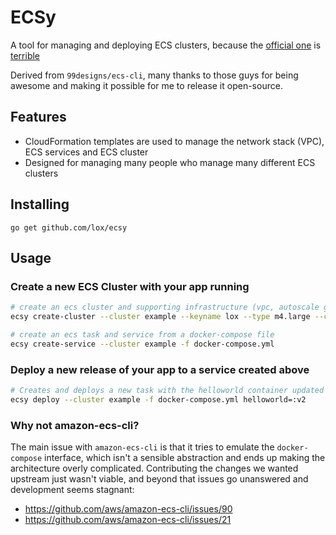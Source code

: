 ECSy
=============

A tool for managing and deploying ECS clusters, because the [official one](https://github.com/aws/amazon-ecs-cli) is [terrible](#why-not-amazon-ecs-cli)

Derived from `99designs/ecs-cli`, many thanks to those guys for being awesome and making it possible for me to release it open-source. 

## Features 

 * CloudFormation templates are used to manage the network stack (VPC), ECS services and ECS cluster
 * Designed for managing many people who manage many different ECS clusters 

## Installing

```
go get github.com/lox/ecsy
```

## Usage

### Create a new ECS Cluster with your app running

```bash
# create an ecs cluster and supporting infrastructure (vpc, autoscale group, security groups, etc)
ecsy create-cluster --cluster example --keyname lox --type m4.large --count 4

# create an ecs task and service from a docker-compose file
ecsy create-service --cluster example -f docker-compose.yml
```

### Deploy a new release of your app to a service created above

```bash
# Creates and deploys a new task with the helloworld container updated with a new image tag
ecsy deploy --cluster example -f docker-compose.yml helloworld=:v2
```

### Why not amazon-ecs-cli?

The main issue with `amazon-ecs-cli` is that it tries to emulate the `docker-compose` interface, which isn't a sensible abstraction and ends up making the architecture overly complicated. Contributing the changes we wanted upstream just wasn't viable, and beyond that issues go unanswered and development seems stagnant:

- https://github.com/aws/amazon-ecs-cli/issues/90
- https://github.com/aws/amazon-ecs-cli/issues/21
